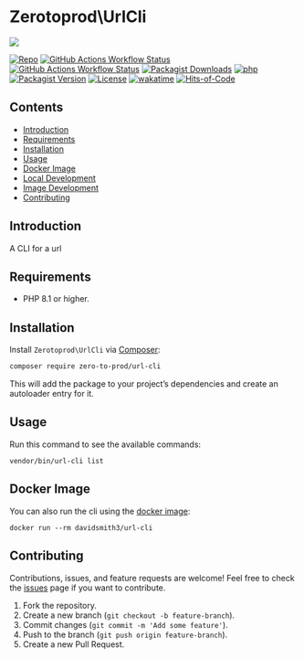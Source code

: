 # Zerotoprod\UrlCli

![](art/logo.png)

[![Repo](https://img.shields.io/badge/github-gray?logo=github)](https://github.com/zero-to-prod/url-cli)
[![GitHub Actions Workflow Status](https://img.shields.io/github/actions/workflow/status/zero-to-prod/url-cli/test.yml?label=test)](https://github.com/zero-to-prod/url-cli/actions)
[![GitHub Actions Workflow Status](https://img.shields.io/github/actions/workflow/status/zero-to-prod/url-cli/build_docker_image.yml?label=build_docker_image)](https://github.com/zero-to-prod/url-cli/actions)
[![Packagist Downloads](https://img.shields.io/packagist/dt/zero-to-prod/url-cli?color=blue)](https://packagist.org/packages/zero-to-prod/url-cli/stats)
[![php](https://img.shields.io/packagist/php-v/zero-to-prod/url-cli.svg?color=purple)](https://packagist.org/packages/zero-to-prod/url-cli/stats)
[![Packagist Version](https://img.shields.io/packagist/v/zero-to-prod/url-cli?color=f28d1a)](https://packagist.org/packages/zero-to-prod/url-cli)
[![License](https://img.shields.io/packagist/l/zero-to-prod/url-cli?color=pink)](https://github.com/zero-to-prod/url-cli/blob/main/LICENSE.md)
[![wakatime](https://wakatime.com/badge/github/zero-to-prod/url-cli.svg)](https://wakatime.com/badge/github/zero-to-prod/url-cli)
[![Hits-of-Code](https://hitsofcode.com/github/zero-to-prod/url-cli?branch=main)](https://hitsofcode.com/github/zero-to-prod/url-cli/view?branch=main)

## Contents

- [Introduction](#introduction)
- [Requirements](#requirements)
- [Installation](#installation)
- [Usage](#usage)
- [Docker Image](#docker-image)
- [Local Development](./LOCAL_DEVELOPMENT.md)
- [Image Development](./IMAGE_DEVELOPMENT.md)
- [Contributing](#contributing)

## Introduction

A CLI for a url

## Requirements

- PHP 8.1 or higher.

## Installation

Install `Zerotoprod\UrlCli` via [Composer](https://getcomposer.org/):

```bash
composer require zero-to-prod/url-cli
```

This will add the package to your project’s dependencies and create an autoloader entry for it.

## Usage

Run this command to see the available commands:

```shell
vendor/bin/url-cli list
```

## Docker Image

You can also run the cli using the [docker image](https://hub.docker.com/repository/docker/davidsmith3/url-cli/general):

```shell
docker run --rm davidsmith3/url-cli
```

## Contributing

Contributions, issues, and feature requests are welcome!
Feel free to check the [issues](https://github.com/zero-to-prod/url-cli/issues) page if you want to contribute.

1. Fork the repository.
2. Create a new branch (`git checkout -b feature-branch`).
3. Commit changes (`git commit -m 'Add some feature'`).
4. Push to the branch (`git push origin feature-branch`).
5. Create a new Pull Request.